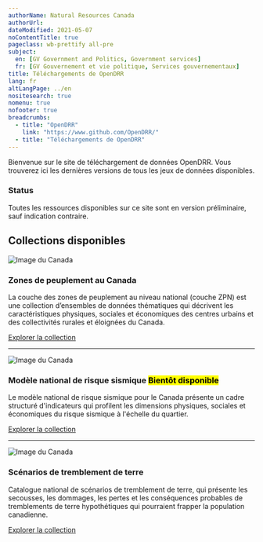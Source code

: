 ```yaml
---
authorName: Natural Resources Canada
authorUrl:
dateModified: 2021-05-07
noContentTitle: true
pageclass: wb-prettify all-pre
subject:
  en: [GV Government and Politics, Government services]
  fr: [GV Gouvernement et vie politique, Services gouvernementaux]
title: Téléchargements de OpenDRR
lang: fr
altLangPage: ../en
nositesearch: true
nomenu: true
nofooter: true
breadcrumbs:
  - title: "OpenDRR"
    link: "https://www.github.com/OpenDRR/"
  - title: "Téléchargements de OpenDRR"
---
```

Bienvenue sur le site de téléchargement de données OpenDRR. Vous trouverez ici les dernières versions de tous les jeux de données disponibles.

<section class="alert alert-danger">
    <h3>Status</h3>
    <p>Toutes les ressources disponibles sur ce site sont en version préliminaire, sauf indication contraire.</p>
</section>

## Collections disponibles

<div class="row mrgn-tp-xl mrgn-btm-xl">
    <div class="col-md-4">
        <img src="../assets/img/nhsl.png" class="img-rounded img-responsive full-width" alt="Image du Canada">
    </div>
    <div class="col-md-8">
        <h3>Zones de peuplement au Canada</h3>
        <p>La couche des zones de peuplement au niveau national (couche ZPN) est une collection d’ensembles de données thématiques qui décrivent les caractéristiques physiques, sociales et économiques des centres urbains et des collectivités rurales et éloignées du Canada.</p>
        <a href="{{ site.url }}/national-human-settlement/fr/index.html" class="btn btn-primary">Explorer la collection</a>
    </div>
</div>
<hr>
<div class="row mrgn-tp-xl mrgn-btm-xl">
    <div class="col-md-4 col-md-push-8">
        <img src="../assets/img/psra.png" class="img-rounded img-responsive full-width" alt="Image du Canada">
    </div>
    <div class="col-md-8 col-md-pull-4">
        <h3>Modèle national de risque sismique <mark>Bientôt disponible</mark></h3>
        <p>Le modèle national de risque sismique pour le Canada présente un cadre structuré d'indicateurs qui profilent les dimensions physiques, sociales et économiques du risque sismique à l'échelle du quartier.</p>
        <a href="psra.html" class="btn btn-primary">Explorer la collection</a>
    </div>
</div>
<hr>
<div class="row mrgn-tp-xl mrgn-btm-xl">
    <div class="col-md-4">
        <img src="../assets/img/dsra.png" class="img-rounded img-responsive full-width" alt="Image du Canada">
    </div>
    <div class="col-md-8">
        <h3>Scénarios de tremblement de terre</h3>
        <p>Catalogue national de scénarios de tremblement de terre, qui présente les secousses, les dommages, les pertes et les conséquences probables de tremblements de terre hypothétiques qui pourraient frapper la population canadienne.</p>
        <a href="dsra.html" class="btn btn-primary">Explorer la collection</a>
    </div>
</div>

&nbsp;
